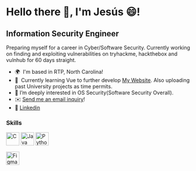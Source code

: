 Hello there 👋, I'm Jesús 😄!
==============================
Information Security Engineer 
--------------------

Preparing myself for a career in Cyber/Software Security. 
Currently working on finding and exploiting vulnerabilities on tryhackme, hackthebox and vulnhub for 60 days straight. 

*   🌍  I'm based in RTP, North Carolina!
*   🚀  Currently learning Vue to further develop [My Website](http://jesusvazquez.dev). Also uploading past University projects as time permits. 
*   👀  I’m deeply interested in OS Security(Software Security Overall).
*   ✉️ [Send me an email inquiry](mailto:jesusvazquez52193@gmail.com)!
*   📓 [Linkedin](https://linkedin.com/in/jesusvazquezdev)   

### Skills
<p align="left">
                                <a href="https://docs.microsoft.com/en-us/cpp/?view=msvc-170" target="_blank" rel="noreferrer"><img src="https://raw.githubusercontent.com/danielcranney/readme-generator/main/public/icons/skills/c-colored.svg" width="36" height="36" alt="C" /></a>
                                <a href="https://www.oracle.com/java/" target="_blank" rel="noreferrer"><img src="https://raw.githubusercontent.com/danielcranney/readme-generator/main/public/icons/skills/java-colored.svg" width="36" height="36" alt="Java" /></a>
                                <a href="https://www.python.org/" target="_blank" rel="noreferrer"><img src="https://raw.githubusercontent.com/danielcranney/readme-generator/main/public/icons/skills/python-colored.svg" width="36" height="36" alt="Python" /></a>
<!--                                 <a href="https://www.swift.com/" target="_blank" rel="noreferrer"><img src="https://raw.githubusercontent.com/danielcranney/readme-generator/main/public/icons/skills/swift-colored.svg" width="36" height="36" alt="Swift" /></a> -->
                                
  <a href="https://www.figma.com/" target="_blank" rel="noreferrer"><img src="https://raw.githubusercontent.com/danielcranney/readme-generator/main/public/icons/skills/figma-colored.svg" width="36" height="36" alt="Figma" /></a>
                    </p>
                    
<!---
JVazquezDev/JVazquezDev is a ✨ special ✨ repository because its `README.md` (this file) appears on your GitHub profile.
You can click the Preview link to take a look at your changes.
--->
